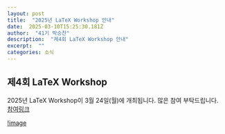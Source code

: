 ```yaml
---
layout: post 
title:  "2025년 LaTeX Workshop 안내" 
date:  2025-03-10T15:25:30.181Z 
author:  "41기 박승찬" 
description:  "제4회 LaTeX Workshop 안내" 
excerpt:  "" 
categories: 소식 
---
```


## 제4회 LaTeX Workshop

2025년 LaTeX Workshop이 3월 24일(월)에 개최됩니다. 많은 참여 부탁드립니다.
<a href = "https://forms.gle/5cFfB2jJ8XNu9p9t5">참여링크</a>

[!image](../../../../img/post/gshsworkshoppost.png)